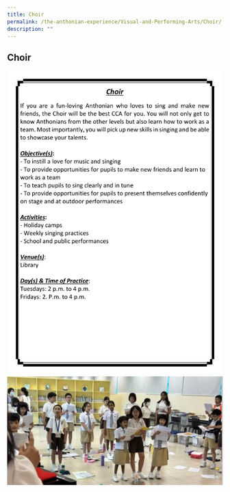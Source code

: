 ```yaml
---
title: Choir
permalink: /the-anthonian-experience/Visual-and-Performing-Arts/Choir/
description: ""
---
```

## Choir


![Choir](/images/Choir.png)
![Choir](/images/Choir.jpg)